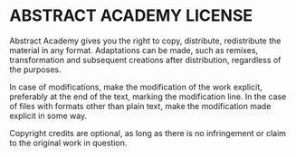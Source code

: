 # ABSTRACT ACADEMY LICENSE

Abstract Academy gives you the right to copy, distribute, redistribute the material in any format. Adaptations can be made, such as remixes, transformation and subsequent creations after distribution, regardless of the purposes.

In case of modifications, make the modification of the work explicit, preferably at the end of the text, marking the modification line. In the case of files with formats other than plain text, make the modification made explicit in some way.

Copyright credits are optional, as long as there is no infringement or claim to the original work in question.
